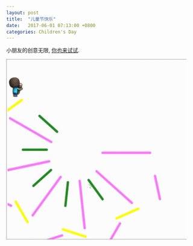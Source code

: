 ```yaml
---
layout: post
title:  "儿童节快乐"
date:   2017-06-01 07:13:00 +0800
categories: Children's Day
---
```

小朋友的创意无限, [你也来试试](https://io.org.cn/s/course2/stage/19/puzzle/1).

![](/media/happy-children-day.gif)
